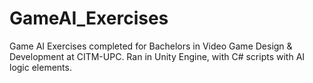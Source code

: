 # GameAI_Exercises
Game AI Exercises completed for Bachelors in Video Game Design &amp; Development at CITM-UPC. Ran in Unity Engine, with C# scripts with AI logic elements. 
